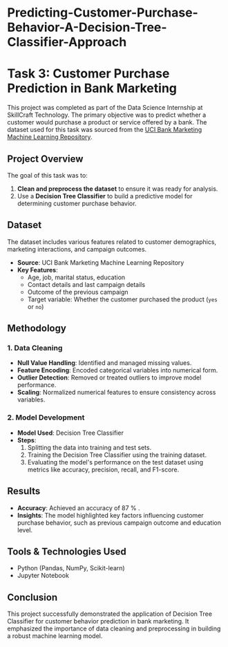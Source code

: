 # Predicting-Customer-Purchase-Behavior-A-Decision-Tree-Classifier-Approach

# Task 3: Customer Purchase Prediction in Bank Marketing  
This project was completed as part of the Data Science Internship at SkillCraft Technology. The primary objective was to predict whether a customer would purchase a product or service offered by a bank. The dataset used for this task was sourced from the [UCI Bank Marketing Machine Learning Repository](https://archive.ics.uci.edu/ml/datasets/bank+marketing).

## Project Overview  
The goal of this task was to:  
1. **Clean and preprocess the dataset** to ensure it was ready for analysis.  
2. Use a **Decision Tree Classifier** to build a predictive model for determining customer purchase behavior.  

## Dataset  
The dataset includes various features related to customer demographics, marketing interactions, and campaign outcomes.  
- **Source**: UCI Bank Marketing Machine Learning Repository  
- **Key Features**:  
  - Age, job, marital status, education  
  - Contact details and last campaign details  
  - Outcome of the previous campaign  
  - Target variable: Whether the customer purchased the product (`yes` or `no`)  

## Methodology  

### 1. Data Cleaning  
- **Null Value Handling**: Identified and managed missing values.  
- **Feature Encoding**: Encoded categorical variables into numerical form.  
- **Outlier Detection**: Removed or treated outliers to improve model performance.  
- **Scaling**: Normalized numerical features to ensure consistency across variables.  

### 2. Model Development  
- **Model Used**: Decision Tree Classifier  
- **Steps**:  
  1. Splitting the data into training and test sets.  
  2. Training the Decision Tree Classifier using the training dataset.  
  3. Evaluating the model's performance on the test dataset using metrics like accuracy, precision, recall, and F1-score.  

## Results  
- **Accuracy**: Achieved an accuracy of 87 % .  
- **Insights**: The model highlighted key factors influencing customer purchase behavior, such as previous campaign outcome and education level.  

## Tools & Technologies Used  
- Python (Pandas, NumPy, Scikit-learn)  
- Jupyter Notebook  

## Conclusion  
This project successfully demonstrated the application of Decision Tree Classifier for customer behavior prediction in bank marketing. 
It emphasized the importance of data cleaning and preprocessing in building a robust machine learning model.


